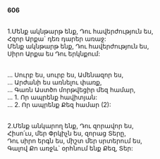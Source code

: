 **606**

\
1.Մենք ակնթարթ ենք, Դու հավերժություն ես,\
Հզոր Արքա` դեռ դարեր առաջ:\
Մենք ակնթարթ ենք, Դու հավերժություն ես,\
Սիրո Արքա ես Դու երկնքում:

\
 ... Սուրբ ես, սուրբ ես, Ամենազոր ես,\
 ... Արժանի ես առնելու փառք,\
 ... Գառն Աստծո մորթվեցիր մեզ համար,\
 ... 1. Որ ապրենք հավիտյան:\
 ... 2. Որ ապրենք Քեզ համար (2):

\
2.Մենք անկարող ենք, Դու զորավոր ես,\
Հիսո՛ւս, մեր Փրկիչն ես, զորաց Տերը,\
Դու սիրո երգն ես, միշտ մեր սրտերում ես,\
Գալով Քո առջև` օրհնում ենք Քեզ, Տեր:
